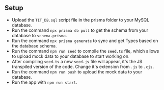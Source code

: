 ## Setup

- Upload the `TIT_DB.sql` script file in the prisma folder to your MySQL database.
- Run the command `npx prisma db pull` to get the schema from your database to `schema.prisma`.
- Run the command `npx prisma generate` to sync and get Types based on the database schema.
- Run the command `npm run seed` to compile the `seed.ts` file, which allows to upload mock data to your database to start working on.
- After compiling `seed.ts` a new `seed.js` file will appear, it's the JS transpiled version of the code.
  Change it's extension from `.js` to `.cjs`.
- Run the command `npm run push` to upload the mock data to your database.
- Run the app with `npm run start`.
